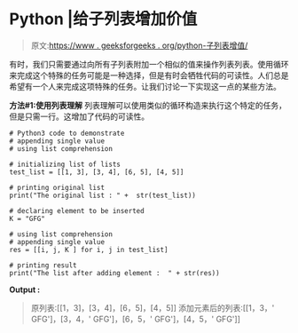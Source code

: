 # Python |给子列表增加价值

> 原文:[https://www . geeksforgeeks . org/python-子列表增值/](https://www.geeksforgeeks.org/python-adding-value-to-sublists/)

有时，我们只需要通过向所有子列表附加一个相似的值来操作列表列表。使用循环来完成这个特殊的任务可能是一种选择，但是有时会牺牲代码的可读性。人们总是希望有一个人来完成这项特殊的任务。让我们讨论一下实现这一点的某些方法。

**方法#1:使用列表理解**
列表理解可以使用类似的循环构造来执行这个特定的任务，但是只需一行。这增加了代码的可读性。

```
# Python3 code to demonstrate 
# appending single value 
# using list comprehension 

# initializing list of lists
test_list = [[1, 3], [3, 4], [6, 5], [4, 5]]

# printing original list 
print("The original list : " +  str(test_list))

# declaring element to be inserted
K = "GFG"

# using list comprehension 
# appending single value
res = [[i, j, K ] for i, j in test_list]

# printing result 
print("The list after adding element :  " + str(res))
```

**Output :**

> 原列表:[[1，3]，[3，4]，[6，5]，[4，5]]
> 添加元素后的列表:[[1，3，' GFG']，[3，4，' GFG']，[6，5，' GFG']，[4，5，' GFG']]